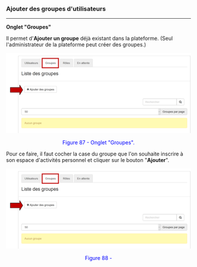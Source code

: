 ### Ajouter des groupes d'utilisateurs
---
**Onglet "Groupes"**

Il permet d'**Ajouter un groupe** déjà existant dans la plateforme. (Seul l'administrateur de la plateforme peut créer des groupes.)

![](images/fig87.png)

<p style="text-align: center; color: blue">Figure 87 - Onglet "Groupes".</p>

Pour ce faire, il faut cocher la case du groupe que l'on souhaite inscrire à son espace d'activités personnel et cliquer sur le bouton "**Ajouter**".

![](images/fig88.png)

<p style="text-align: center; color: blue">Figure 88 - </p>


